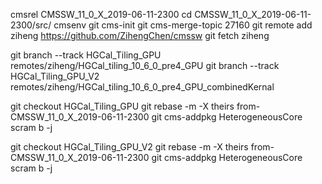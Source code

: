cmsrel CMSSW_11_0_X_2019-06-11-2300
cd CMSSW_11_0_X_2019-06-11-2300/src/
cmsenv
git cms-init
git cms-merge-topic 27160
git remote add ziheng https://github.com/ZihengChen/cmssw
git fetch ziheng

git branch --track HGCal_Tiling_GPU remotes/ziheng/HGCal_tiling_10_6_0_pre4_GPU
git branch --track HGCal_Tiling_GPU_V2 remotes/ziheng/HGCal_tiling_10_6_0_pre4_GPU_combinedKernal


git checkout HGCal_Tiling_GPU 
git rebase -m -X theirs from-CMSSW_11_0_X_2019-06-11-2300 
git cms-addpkg HeterogeneousCore
scram b -j


git checkout HGCal_Tiling_GPU_V2 
git rebase -m -X theirs from-CMSSW_11_0_X_2019-06-11-2300 
git cms-addpkg HeterogeneousCore
scram b -j
